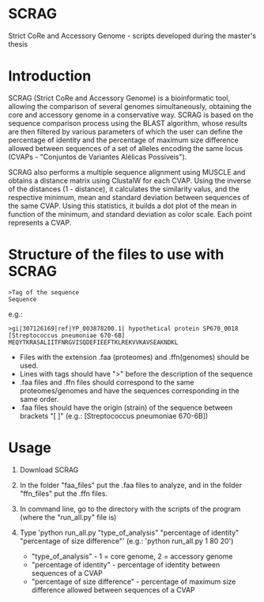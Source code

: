 # SCRAG
Strict CoRe and Accessory Genome -  scripts developed during the master's thesis


# Introduction

SCRAG (Strict CoRe and Accessory Genome) is a bioinformatic tool, allowing the comparison of several genomes simultaneously, obtaining the core and accessory genome in a conservative way. SCRAG is based on the sequence comparison process using the BLAST algorithm, whose results are then filtered by various parameters of which the user can define the percentage of identity and the percentage of maximum size difference allowed between sequences of a set of alleles encoding the same locus (CVAPs - "Conjuntos de Variantes Alélicas Possíveis").

SCRAG also performs a multiple sequence alignment using MUSCLE and obtains a distance matrix using ClustalW for each CVAP. Using the inverse of the distances (1 - distance), it calculates the similarity valus, and the respective minimum, mean and standard deviation between sequences of the same CVAP. Using this statistics, it builds a dot plot of the mean in function of the minimum, and standard deviation as color scale. Each point represents a CVAP.


# Structure of the files to use with SCRAG

    >Tag of the sequence
    Sequence
    
e.g.:

    >gi|307126169|ref|YP_003878200.1| hypothetical protein SP670_0018 [Streptococcus pneumoniae 670-6B]
    MEQYTKRASALIITFNRGVISQDEFIEEFTKLREKVVKAVSEAKNDKL

* Files with the extension .faa (proteomes) and .ffn(genomes) should be used.
* Lines with tags should have ">" before the description of the sequence
* .faa files and .ffn files should correspond to the same proteomes/genomes and have the sequences corresponding in the same order.
* .faa files should have the origin (strain) of the sequence between brackets "[ ]" (e.g.: [Streptococcus pneumoniae 670-6B])


# Usage

1. Download SCRAG
2. In the folder "faa_files" put the .faa files to analyze, and in the folder "ffn_files" put the .ffn files. 
3. In command line, go to the directory with the scripts of the program (where the "run_all.py" file is)
4. Type 'python run_all.py "type_of_analysis" "percentage of identity" "percentage of size difference"' (e.g.: 'python run_all.py 1 80 20')

    * "type_of_analysis" - 1 = core genome, 2 = accessory genome
    * "percentage of identity" - percentage of identity between sequences of a CVAP
    * "percentage of size difference" - percentage of maximum size difference allowed between sequences of a CVAP

